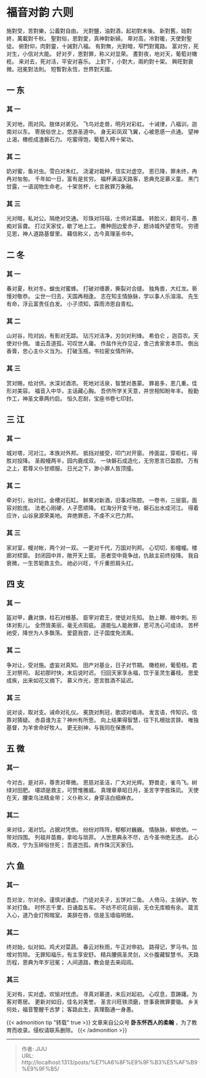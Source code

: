 # 福音对韵 六则


施對受，苦對樂，公義對自由。
光對鹽，油對酒，起初對末後。
新對舊，始對終，萬載對千秋。
聖對俗，恩對愛，真神對新婦。
卑对高，冷對暖，天使對聖徒。
俯對仰，肉對靈，十誡對八福。
有對無，光對暗，窄門對寬路。
富对穷，死对生，小信对大能。
好对歹，恩對罪，称义对显荣。
晝對夜，地对天，葡萄对橄榄。
来对去，死对活，平安对喜乐。
上對下，小對大，兩約對十架。
興旺對衰微。冠冕對法則。
短暫對永恆，世界對天國。

## 一  东
### 其 一
天对地，雨对风。肢体对弟兄。
飞鸟对走兽，明月对彩虹。
十诫律，八福训，迦南对以东。
寄居俗世上，悠游圣道中。
身无彩凤双飞翼，心被恩感一点通。
望神止渴，橄榄成渣磐石力。
吃蜜得饱，葡萄入榨十架功。
### 其 二
奶对蜜，鱼对虫。雪白对朱红。
浇灌对栽种，信实对虚空。
恩已降，罪未终，冉冉对匆匆。
千年如一日，富有是贫穷。
福杯满溢天路客，恩典充足慕义童。
黑门甘露，一语润物生命老。
十架苦杯，七言赦罪万象融。
### 其 三
光对暗，私对公。隔绝对交通。
珍珠对玛瑙，士师对英雄。
转脸义，翻背弓，愚痴对盲聋。
打过天家仗，歇了地上工。
撒种田边爱赤子，题诗城外望苍穹。
穷德见恩，神人道路基督里。
藉信称义，古今真理圣书中。
## 二   冬
### 其 一
春对夏，秋对冬。蝗虫对蜜蜂。
打破对缠裹，撕裂对合缝。
独角兽，大红龙。亵慢对敬恭。
尘世一归去，天国再相逢。
志在知主情脉脉，学以事人乐溶溶。
先生有命，浮云富贵任白发。
小子须知，霖雨沛恩自青松。
### 其 二
山对谷，险对凶，有影对无踪。
玷污对洁净，刃剑对利锋。
希伯仑 ，迦百农。天使对仆佣。
谁云吾道孤，可叹世人庸。
作盐作光作见证，舍己舍家舍本宗。
倒出香膏，忠心主仆义当为。
打破玉瓶，书拉密女情所钟。
### 其 三
赏对赐，给对供。水深对酒浓。
死地对活泉，智慧对愚蒙。
罪曷多，恩几重。佳形对美容。
福音入中华，主话藏心胸。
吾侪所学关天意，并世相知盼年丰。
殷勤作工，神圣文章两约启。
恒久忍耐，宝座书卷七印封。


## 三  江
### 其 一
城对塔，河对江。本族对外邦。
抵挡对接受，叩门对开窗。
抟面盆，穿柜杠，得胜对投降。
圣殿幔两半，园内鹿成双。
一块磐石成造化，无穷恩言已盈腔。
万有之上，君尊义仆甘顺服。
日光之下，渺小罪人皆顶撞。
### 其 二
牵对引，抬对扛。金槽对石缸。
鲜果对新酒，旧事对陈腔。
一卷书，三层窗。面容对脸庞。
法老心刚硬，人子愿顺降。
红海分开变干地，磐石出水成河江。
得着应许，山谷泉源荣美地。
弃绝罪恶，不虔不义巴力邦。
### 其 三
家对室，幔对帐，两个对一双。
一更对千代，万国对列邦。
心切切，影幢幢。楼廊对棂窗。
封闭园中井，敞开天上窗。
恶者空中竟争战，仇敌主前终投降。
我自衰微，一生苦轭救主负。
祂必兴旺，千斤重担肩头扛。
## 四  支
### 其 一
盔对甲，纛对旗，柱石对根基。
臣宰对君王，使徒对先知。
肋上鞭、眼中刺。形体对影儿。
全然皆美丽，毫无点瑕疵。
道能弘人能赦罪，恩可洗心可成诗。
苦杯祂受，降世为人多飘荡。
爱筵我尝，迁子国度免流离。
### 其 二
争对让，受对施。虚妄对真知。
田产对基业，日子对节期。
橄榄树，葡萄枝。君王对祭司。
起初那时快，末后说时迟。
归回天家享永福，饮于圣灵生蕃枝。
思爱成疾，出来如花又摘下。
慕义作光，恩言胜酒不延迟。
### 其 三
说对谈，取对支。诫命对礼仪。
冕旒对荆冠，歌颂对唱诗。
发言语，传知识。信靠对猜疑。
赤县谁为主？神州有所思。
向上结果得智慧，往下扎根拙言辞。
唯独基督，为羊舍命好牧人。
更无别神，与我同在保惠师。

## 五 微
### 其一
今对古，是对非，尊贵对卑微。
恩慈对圣洁，广大对光辉。
野兽走，雀鸟飞。树绿对田肥。
堪颂是救主，可赞惟雅威。
真理章章昭日月，圣言字字胜珠玑。
天使在天，腰束乌法精金带；
义仆称义，身穿洁白细麻衣。
### 其二
来对往，渴对饥。占据对凭依。
纷纷对阵阵，郁郁对巍巍。
情脉脉，柳依依。一带对四围。
列祖并苗裔，拿哈与琐菲。
人世恩典永不尽，古今圣书绝无违。
此心焉改，宁为玉碎俗世死；
吾道岂孤，肯作珠沉天家归。
## 六 鱼
### 其一
吾对汝，尔对余。谨慎对谦虚。
门徒对夫子，五饼对二鱼。
人倚马，主骑驴。牧羊对打鱼。
时怀志千里，日诵盈五车。
不纺不织花自丽，无仓无库粮有余。
箴言入心，道乃金灯照暗室。
美辞在唇，信是玉墙临明居。
### 其二
终对始，似对如。鸡犬对菜蔬。
春云对秋雨，午正对申初。
路得记，罗马书。加增对剪除。
无罪知福乐，有主享安舒。
精兵腰佩圣灵剑，义仆腹藏智慧书。
天路历程，恩典为年岁冠冕；
人间道路，教会是去来阎闾。
### 其三
无对有，实对虚。欢愉对忧虑。
寻真对慕道，末后对起初。
心叹息，意踌躇。为客对寄居。
更新对如旧，佳名对美誉。
圣言兴旺铁须磨，世事衰微罪要锄。
乡关何处，福音警醒千古梦；
客路此生，真理豁通一身愚。

{{&lt; admonition tip &#34;转载&#34; true &gt;}}
文章来自公众号 **卧东怀西人的柔翰** ，为了教育而收录。侵权请联系删除。
{{&lt; /admonition &gt;}}



---

> 作者: JIJU  
> URL: http://localhost:1313/posts/%E7%A6%8F%E9%9F%B3%E5%AF%B9%E9%9F%B5/  

